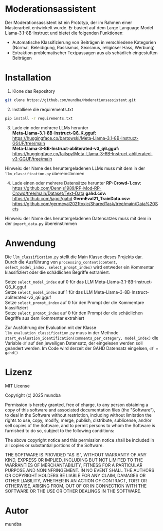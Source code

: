 # Moderationsassistent
Der Moderationsassistent ist ein Prototyp, der im Rahmen einer Masterarbeit entwickelt wurde. Er basiert auf dem Large Language Model Llama-3.1-8B-Instruct und bietet die folgenden Funktionen:

- Automatische Klassifizierung von Beiträgen in verschiedene Kategorien (Normal, Beleidigung, Rassismus, Sexismus, religiöser Hass, Werbung)
- Extraktion problematischer Textpassagen aus als schädlich eingestuften Beiträgen
# Installation
1. Klone das Repository  
```bash
git clone https://github.com/mundba/Moderationsassistent.git
```
2. Installiere die requirements.txt
```bash
pip install -r requirements.txt
```
3. Lade ein oder mehrere LLMs herunter  
**Meta-Llama-3.1-8B-Instruct-Q6_K.gguf:** https://huggingface.co/bartowski/Meta-Llama-3.1-8B-Instruct-GGUF/tree/main  
**Meta-Llama-3-8B-Instruct-abliterated-v3_q6.gguf:** https://huggingface.co/failspy/Meta-Llama-3-8B-Instruct-abliterated-v3-GGUF/tree/main

Hinweis: der Name des heruntergeladenen LLMs muss mit dem in der `llm_classification.py` übereinstimmen 

4. Lade einen oder mehrere Datensätze herunter
**RP-Crowd-1.csv:** https://github.com/Dennis1989/RP-Mod-RP-Crowd/tree/main/Dataset/Text-Data
**gahd.csv:** https://github.com/jagol/gahd
**GermEval21_TrainData.csv:** https://github.com/germeval2021toxic/SharedTask/tree/main/Data%20Sets

Hinweis: der Name des heruntergeladenen Datensatzes muss mit dem in der `import_data.py` übereinstimmen 

# Anwendung  
Die `llm_classification.py` stellt die Main Klasse dieses Projekts dar.  
Durch die Ausführung von `processing_content(content, select_model_index, select_prompt_index)` wird entweder ein Kommentar klassifiziert oder die schädlichen Begriffe extrahiert.  

Setze `select_model_index` auf 0 für das LLM Meta-Llama-3.1-8B-Instruct-Q6_K.gguf  
Setze `select_model_index` auf 1 für das LLM Meta-Llama-3-8B-Instruct-abliterated-v3_q6.gguf  
Setze `select_prompt_index` auf 0 für den Prompt der die Kommentare klassifiziert  
Setze `select_prompt_index` auf 0 für den Prompt der die schädlichen Begriffe aus dem Kommentar extrahiert  

Zur Ausführung der Evaluation mit der Klasse `llm_evaluation_classification.py` muss in der Methode `start_evaluation_identification(comments_per_category, model_index)` die Variable `df` auf den jeweiligen Datensatz, der eingelesen werden soll geändert werden. Im Code wird derzeit der GAHD Datensatz eingelsen, `df = gahd()`

# Lizenz
MIT License

Copyright (c) 2025 mundba

Permission is hereby granted, free of charge, to any person obtaining a copy
of this software and associated documentation files (the "Software"), to deal
in the Software without restriction, including without limitation the rights
to use, copy, modify, merge, publish, distribute, sublicense, and/or sell
copies of the Software, and to permit persons to whom the Software is
furnished to do so, subject to the following conditions:

The above copyright notice and this permission notice shall be included in all
copies or substantial portions of the Software.

THE SOFTWARE IS PROVIDED "AS IS", WITHOUT WARRANTY OF ANY KIND, EXPRESS OR
IMPLIED, INCLUDING BUT NOT LIMITED TO THE WARRANTIES OF MERCHANTABILITY,
FITNESS FOR A PARTICULAR PURPOSE AND NONINFRINGEMENT. IN NO EVENT SHALL THE
AUTHORS OR COPYRIGHT HOLDERS BE LIABLE FOR ANY CLAIM, DAMAGES OR OTHER
LIABILITY, WHETHER IN AN ACTION OF CONTRACT, TORT OR OTHERWISE, ARISING FROM,
OUT OF OR IN CONNECTION WITH THE SOFTWARE OR THE USE OR OTHER DEALINGS IN THE
SOFTWARE.
# Autor
mundba
